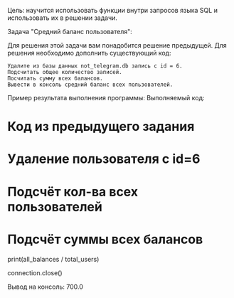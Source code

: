 Цель: научится использовать функции внутри запросов языка SQL и использовать их в решении задачи.

Задача "Средний баланс пользователя":

Для решения этой задачи вам понадобится решение предыдущей.
Для решения необходимо дополнить существующий код:

    Удалите из базы данных not_telegram.db запись с id = 6.
    Подсчитать общее количество записей.
    Посчитать сумму всех балансов.
    Вывести в консоль средний баланс всех пользователей.



Пример результата выполнения программы:
Выполняемый код:

# Код из предыдущего задания

# Удаление пользователя с id=6

# Подсчёт кол-ва всех пользователей

# Подсчёт суммы всех балансов

print(all_balances / total_users)

connection.close()

Вывод на консоль:
700.0
